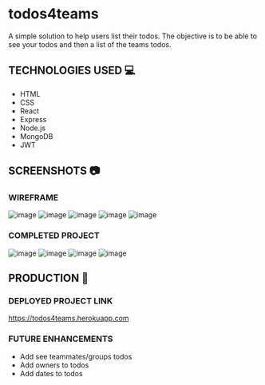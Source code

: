 # todos4teams
A simple solution to help users list their todos. The objective is to be able to see your todos and then a list of the teams todos.

## TECHNOLOGIES USED :computer:
- HTML
- CSS
- React
- Express
- Node.js
- MongoDB
- JWT

## SCREENSHOTS :camera:

### WIREFRAME
![image](https://i.imgur.com/KIAnsld.png)
![image](https://i.imgur.com/Ioa2wNe.jpg)
![image](https://i.imgur.com/fnqr3jE.jpg)
![image](https://i.imgur.com/FM3ZHL9.jpg)
![image](https://i.imgur.com/91swMmo.jpg)

### COMPLETED PROJECT
![image](https://i.imgur.com/g1DZmUl.png)
![image](https://i.imgur.com/hSb6RhZ.png)
![image](https://i.imgur.com/2KmgeiS.png)
![image](https://i.imgur.com/tft3Ccp.png)

## PRODUCTION :mega:

### DEPLOYED PROJECT LINK
https://todos4teams.herokuapp.com

### FUTURE ENHANCEMENTS
- Add see teammates/groups todos
- Add owners to todos
- Add dates to todos